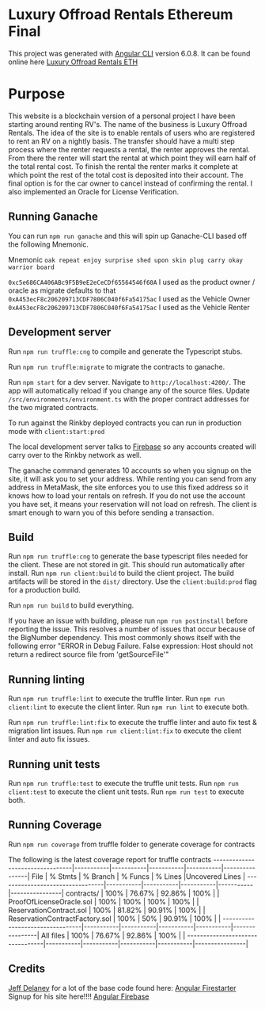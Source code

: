 # Luxury Offroad Rentals Ethereum Final

This project was generated with [Angular CLI](https://github.com/angular/angular-cli) version 6.0.8.
It can be found online here [Luxury Offroad Rentals ETH](https://lor-eth.firebaseapp.com/)

# Purpose

This website is a blockchain version of a personal project I have been starting around renting RV's. The name of the business is Luxury Offroad Rentals.
The idea of the site is to enable rentals of users who are registered to rent an RV on a nightly basis. The transfer should have a multi step process where
the renter requests a rental, the renter approves the rental. From there the renter will start the rental at which point they will earn half of the total
rental cost. To finish the rental the renter marks it complete at which point the rest of the total cost is deposited into their account. The final option
is for the car owner to cancel instead of confirming the rental. I also implemented an Oracle for License Verification.


## Running Ganache

You can run `npm run ganache` and this will spin up Ganache-CLI based off the following Mnemonic.

Mnemonic `oak repeat enjoy surprise shed upon skin plug carry okay warrior board`

`0xc5e686CA406ABc9F5B9eE2eCeCDf65564546f60A` I used as the product owner / oracle as migrate defaults to that
`0xA453ecF8c206209713CDF7806C040f6Fa54175ac` I used as the Vehicle Owner
`0xA453ecF8c206209713CDF7806C040f6Fa54175ac` I used as the Vehicle Renter

## Development server

Run `npm run truffle:cng` to compile and generate the Typescript stubs.

Run `npm run truffle:migrate` to migrate the contracts to ganache.

Run `npm start` for a dev server. Navigate to `http://localhost:4200/`. The app will automatically reload if you change any of the source files.
Update `/src/environments/environment.ts` with the proper 
contract addresses for the two migrated contracts.

To run against the Rinkby deployed contracts you can run in production mode with `client:start:prod`

The local development server talks to [Firebase](https://firebase.google.com/) so any accounts created will carry over to the Rinkby network as well.

The ganache command generates 10 accounts so when you signup on the site, it will ask you to set your address. While
renting you can send from any address in MetaMask, the site enforces you to use this fixed address so it knows how to
load your rentals on refresh. If you do not use the account you have set, it means your reservation will not load on refresh.
The client is smart enough to warn you of this before sending a transaction.

## Build

Run `npm run truffle:cng` to generate the base typescript files needed for the client. These are not stored in git. This should run automatically after install.
Run `npm run client:build` to build the client project. The build artifacts will be stored in the `dist/` directory. Use the `client:build:prod` flag for a production build.

Run `npm run build` to build everything.

If you have an issue with building, please run `npm run postinstall` before reporting the issue. This resolves a number of issues that occur because of the BigNumber dependency.
This most commonly shows itself with the following error "ERROR in Debug Failure. False expression: Host should not return a redirect source file from 'getSourceFile'"

## Running linting

Run `npm run truffle:lint` to execute the truffle linter.
Run `npm run client:lint` to execute the client linter.
Run `npm run lint` to execute both.

Run `npm run truffle:lint:fix` to execute the truffle linter and auto fix test & migration lint issues.
Run `npm run client:lint:fix` to execute the client linter and auto fix issues.

## Running unit tests

Run `npm run truffle:test` to execute the truffle unit tests.
Run `npm run client:test` to execute the client unit tests.
Run `npm run test` to execute both.

## Running Coverage

Run `npm run coverage` from truffle folder to generate coverage for contracts

The following is the latest coverage report for truffle contracts
---------------------------------|-----------|-----------|-----------|-----------|----------------|
File                             |  % Stmts  | % Branch  |  % Funcs  |  % Lines  |Uncovered Lines |
---------------------------------|-----------|-----------|-----------|-----------|----------------|
 contracts/                      |      100% |    76.67% |    92.86% |      100% |                |
  ProofOfLicenseOracle.sol       |      100% |      100% |      100% |      100% |                |
  ReservationContract.sol        |      100% |    81.82% |    90.91% |      100% |                |
  ReservationContractFactory.sol |      100% |       50% |    90.91% |      100% |                |
---------------------------------|-----------|-----------|-----------|-----------|----------------|
All files                        |      100% |    76.67% |    92.86% |      100% |                |
---------------------------------|-----------|-----------|-----------|-----------|----------------|

## Credits

[Jeff Delaney](https://jeffdelaney.me) for a lot of the base code found here: [Angular Firestarter](https://github.com/codediodeio/angular-firestarter)
Signup for his site here!!!! [Angular Firebase](https://angularfirebase.com/)

